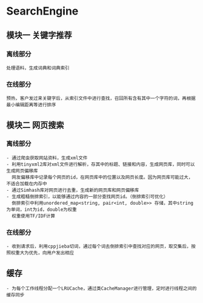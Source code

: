 # SearchEngine
## 模块一 关键字推荐
### 离线部分
    处理语料，生成词典和词典索引
### 在线部分
    预热，客户发过来关键字后，从索引文件中进行查找，召回所有含有其中一个字符的词，再根据最小编辑距离等进行排序
## 模块二 网页搜索
### 离线部分
    - 通过爬虫获取网站资料，生成xml文件
    - 利用tinyxml2库对xml文件进行解析，存其中的标题、链接和内容，生成网页库，同时可以生成网页偏移库
      网友偏移库中记录每个网页的id，在网页库中的位置以及网页长度。因为网页库可能过大，不适合加载在内存中
    - 通过Simhash库对网页进行去重，生成新的网页库和网页偏移库
    - 生成粗糙倒排索引，以能够通过内容的一部分查找网页id。（倒排索引可优化）
      倒排索引中利用unordered_map<string, pair<int, double>> 存储，其中string为单词，int为id，double为权重
      权重使用TF/IDF计算
### 在线部分
    - 收到请求后，利用cppjieba切词，通过每个词去倒排索引中查找对应的网页，取交集后，按照权重大为优先，向用户发出相应
## 缓存
    - 为每个工作线程分配一个LRUCache，通过类CacheManager进行管理，定时进行线程之间的缓存同步
